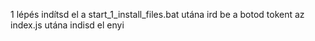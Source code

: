 1 lépés indítsd el a start_1_install_files.bat utána ird be a botod tokent az index.js utána indisd el enyi
